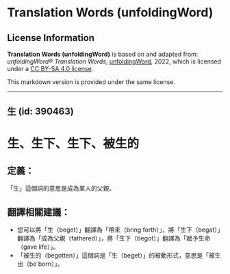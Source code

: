# Translation Words (unfoldingWord)

## License Information

**Translation Words (unfoldingWord)** is based on and adapted from: _unfoldingWord® Translation Words_, [unfoldingWord](https://unfoldingword.org/utw), 2022, which is licensed under a [CC BY-SA 4.0 license](https://creativecommons.org/licenses/by-sa/4.0/legalcode.en).

This markdown version is provided under the same license.



--------------------------------

## 生 (id: 390463)

生、生下、生下、被生的
===========

定義：
---

「生」這個詞的意思是成為某人的父親。

翻譯相關建議：
-------

* 您可以將「生（beget）」翻譯為「帶來（bring forth）」，將「生下（begat）」翻譯為「成為父親（fathered）」，將「生下（begot）」翻譯為「賦予生命（gave life）」。
* 「被生的（begotten）」這個詞是「生（beget）」的被動形式，意思是「被生出（be born）」。


